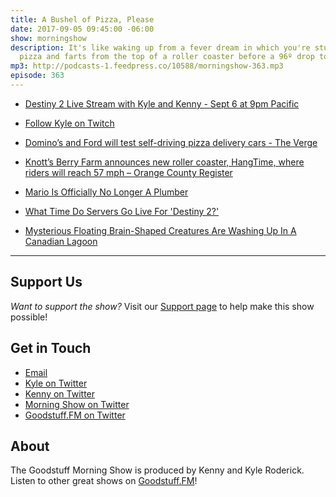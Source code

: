 ```yaml
---
title: A Bushel of Pizza, Please
date: 2017-09-05 09:45:00 -06:00
show: morningshow
description: It's like waking up from a fever dream in which you're stuck smelling
  pizza and farts from the top of a roller coaster before a 96º drop to your death.
mp3: http://podcasts-1.feedpress.co/10588/morningshow-363.mp3
episode: 363
---
```


* [Destiny 2 Live Stream with Kyle and Kenny - Sept 6 at 9pm Pacific](https://www.twitch.tv/events/92072)

* [Follow Kyle on Twitch](http://twitch.tv/dogburps)

* [Domino’s and Ford will test self-driving pizza delivery cars - The Verge](https://www.theverge.com/2017/8/29/16213544/dominos-ford-pizza-self-driving-car)

* [Knott’s Berry Farm announces new roller coaster, HangTime, where riders will reach 57 mph – Orange County Register](http://www.ocregister.com/2017/08/16/knotts-berry-farm-announces-new-roller-coaster-hangtime-where-riders-will-reach-57-mph/)

* [Mario Is Officially No Longer A Plumber](http://kotaku.com/mario-is-officially-no-longer-a-plumber-1799118840)

* [What Time Do Servers Go Live For 'Destiny 2?'](https://www.forbes.com/sites/davidthier/2017/09/04/launch-what-time-do-servers-go-live-for-destiny-2/#c76db5d1f7c3)

* [Mysterious Floating Brain-Shaped Creatures Are Washing Up In A Canadian Lagoon](http://www.newsweek.com/bryozoa-canada-vancouver-brains-organisms-658430)

---

## Support Us
*Want to support the show?* Visit our [Support page](https://goodstuff.fm/support) to help make this show possible!

## Get in Touch
* [Email](mailto:kyle@goodstuff.fm)
* [Kyle on Twitter](http://twitter.com/dogburps)
* [Kenny on Twitter](http://twitter.com/pizzarobotics)
* [Morning Show on Twitter](http://twitter.com/morningshowam)
* [Goodstuff.FM on Twitter](http://twitter.com/goodstufffm)

## About
The Goodstuff Morning Show is produced by Kenny and Kyle Roderick. Listen to other great shows on [Goodstuff.FM](http://goodstuff.fm/shows)!